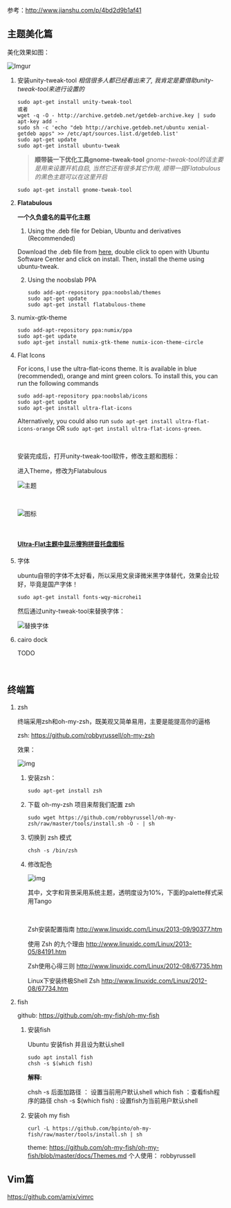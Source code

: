 参考：http://www.jianshu.com/p/4bd2d9b1af41

## 主题美化篇

美化效果如图：

![Imgur](http://upload-images.jianshu.io/upload_images/7109326-f4283ec908c27761?imageMogr2/auto-orient/strip%7CimageView2/2/w/1240)

1. 安装unity-tweak-tool
   *相信很多人都已经看出来了, 我肯定是要借助unity-tweak-tool来进行设置的*

   ```
   sudo apt-get install unity-tweak-tool
   或者
   wget -q -O - http://archive.getdeb.net/getdeb-archive.key | sudo apt-key add -
   sudo sh -c 'echo "deb http://archive.getdeb.net/ubuntu xenial-getdeb apps" >> /etc/apt/sources.list.d/getdeb.list'
   sudo apt-get update
   sudo apt-get install ubuntu-tweak
   ```

   > **顺带装一下优化工具gnome-tweak-tool**
   > *gnome-tweak-tool的话主要是用来设置开机自启, 当然它还有很多其它作用, 顺带一提Flatabulous的黑色主题可以在这里开启*

   ```
   sudo apt-get install gnome-tweak-tool
   ```

2. **Flatabulous**

   **一个久负盛名的扁平化主题**

   1. Using the .deb file for Debian, Ubuntu and derivatives (Recommended)

   Download the .deb file from [here](https://github.com/anmoljagetia/Flatabulous/releases/latest), double click to open with Ubuntu Software Center and click on install. Then, install the theme using ubuntu-tweak.

   2. Using the noobslab PPA

      ```
      sudo add-apt-repository ppa:noobslab/themes
      sudo apt-get update
      sudo apt-get install flatabulous-theme
      ```

3. numix-gtk-theme

   ```
   sudo add-apt-repository ppa:numix/ppa
   sudo apt-get update
   sudo apt-get install numix-gtk-theme numix-icon-theme-circle
   ```

4. Flat Icons

   For icons, I use the ultra-flat-icons theme. It is available in blue (recommended), orange and mint green colors. To install this, you can run the following commands

   ```
   sudo add-apt-repository ppa:noobslab/icons
   sudo apt-get update
   sudo apt-get install ultra-flat-icons
   ```

   Alternatively, you could also run `sudo apt-get install ultra-flat-icons-orange` OR `sudo apt-get install ultra-flat-icons-green`.

   ​

   安装完成后，打开unity-tweak-tool软件，修改主题和图标：

   进入Theme，修改为Flatabulous

   ![主题](http://upload-images.jianshu.io/upload_images/7109326-2df6d6edca19386c.jpg?imageMogr2/auto-orient/strip%7CimageView2/2/w/1240)

   ​

   ![图标](http://upload-images.jianshu.io/upload_images/7109326-61490baa89637062.jpg?imageMogr2/auto-orient/strip%7CimageView2/2/w/1240)

   ​

   #### [Ultra-Flat主题中显示搜狗拼音托盘图标](http://www.itwendao.com/article/detail/394911.html)

5. 字体

   ubuntu自带的字体不太好看，所以采用文泉译微米黑字体替代，效果会比较好，毕竟是国产字体！

   ```
   sudo apt-get install fonts-wqy-microhei1
   ```

   然后通过unity-tweak-tool来替换字体：

   ![替换字体](http://upload-images.jianshu.io/upload_images/7109326-c69949262f21b89d.jpg?imageMogr2/auto-orient/strip%7CimageView2/2/w/1240)

6. cairo dock

   TODO

   ​

## 终端篇

1. zsh

   终端采用zsh和oh-my-zsh，既美观又简单易用，主要是能提高你的逼格

   zsh: https://github.com/robbyrussell/oh-my-zsh

   效果：

   ![img](http://upload-images.jianshu.io/upload_images/7109326-7769f8d993386db0.png?imageMogr2/auto-orient/strip%7CimageView2/2/w/1240)

   1. 安装zsh：

      ```
      sudo apt-get install zsh
      ```

   2. 下载 oh-my-zsh 项目来帮我们配置 zsh

      ```
      sudo wget https://github.com/robbyrussell/oh-my-zsh/raw/master/tools/install.sh -O - | sh
      ```

   3. 切换到 zsh 模式

      ```
      chsh -s /bin/zsh
      ```

   4. 修改配色

      ![img](http://upload-images.jianshu.io/upload_images/7109326-96939d8a0264cbca.png?imageMogr2/auto-orient/strip%7CimageView2/2/w/1240)

      其中，文字和背景采用系统主题，透明度设为10%，下面的palette样式采用Tango

      ​

      Zsh安装配置指南 <http://www.linuxidc.com/Linux/2013-09/90377.htm>

      使用 Zsh 的九个理由 <http://www.linuxidc.com/Linux/2013-05/84191.htm>

      Zsh使用心得三则 <http://www.linuxidc.com/Linux/2012-08/67735.htm>

      Linux下安装终极Shell Zsh <http://www.linuxidc.com/Linux/2012-08/67734.htm>

2. fish

   github: https://github.com/oh-my-fish/oh-my-fish

   1. 安装fish

      Ubuntu 安装fish 并且设为默认shell

      ```
      sudo apt install fish
      chsh -s $(which fish)
      ```

      **解释:**

      chsh -s 后面加路径 ： 设置当前用户默认shell
      which fish ：查看fish程序的路径
      chsh -s $(which fish) : 设置fish为当前用户默认shell

   2. 安装oh my fish

      ```
      curl -L https://github.com/bpinto/oh-my-fish/raw/master/tools/install.sh | sh
      ```

      theme: https://github.com/oh-my-fish/oh-my-fish/blob/master/docs/Themes.md
      个人使用： robbyrussell

## Vim篇

https://github.com/amix/vimrc
